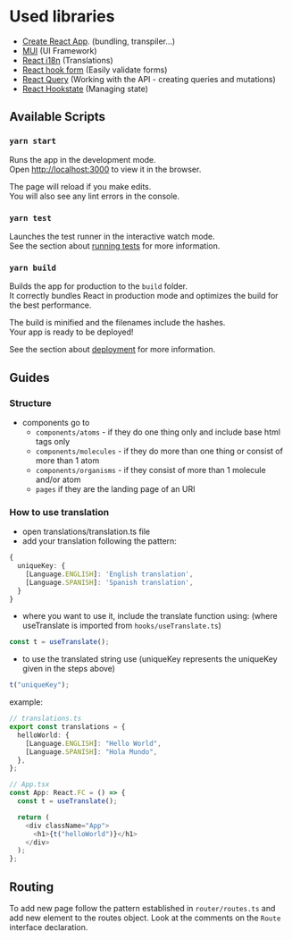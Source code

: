 # Used libraries

- [Create React App](https://github.com/facebook/create-react-app). (bundling, transpiler...)
- [MUI](https://mui.com/) (UI Framework)
- [React i18n](https://react.i18next.com/) (Translations)
- [React hook form](https://react-hook-form.com/get-started) (Easily validate forms)
- [React Query](https://react-query.tanstack.com/) (Working with the API - creating queries and mutations)
- [React Hookstate](https://hookstate.js.org/docs/getting-started) (Managing state)

## Available Scripts

### `yarn start`

Runs the app in the development mode.\
Open [http://localhost:3000](http://localhost:3000) to view it in the browser.

The page will reload if you make edits.\
You will also see any lint errors in the console.

### `yarn test`

Launches the test runner in the interactive watch mode.\
See the section about [running tests](https://facebook.github.io/create-react-app/docs/running-tests) for more information.

### `yarn build`

Builds the app for production to the `build` folder.\
It correctly bundles React in production mode and optimizes the build for the best performance.

The build is minified and the filenames include the hashes.\
Your app is ready to be deployed!

See the section about [deployment](https://facebook.github.io/create-react-app/docs/deployment) for more information.

## Guides

### Structure

- components go to
  - `components/atoms` - if they do one thing only and include base html tags only
  - `components/molecules` - if they do more than one thing or consist of more than 1 atom
  - `components/organisms` - if they consist of more than 1 molecule and/or atom
  - `pages` if they are the landing page of an URI

### How to use translation

- open translations/translation.ts file
- add your translation following the pattern:

```typescript
{
  uniqueKey: {
    [Language.ENGLISH]: 'English translation',
    [Language.SPANISH]: 'Spanish translation',
  }
}
```

- where you want to use it, include the translate function using: (where useTranslate is imported from `hooks/useTranslate.ts`)

```typescript
const t = useTranslate();
```

- to use the translated string use (uniqueKey represents the uniqueKey given in the steps above)

```typescript
t("uniqueKey");
```

example:

```typescript
// translations.ts
export const translations = {
  helloWorld: {
    [Language.ENGLISH]: "Hello World",
    [Language.SPANISH]: "Hola Mundo",
  },
};

// App.tsx
const App: React.FC = () => {
  const t = useTranslate();

  return (
    <div className="App">
      <h1>{t("helloWorld")}</h1>
    </div>
  );
};
```

## Routing

To add new page follow the pattern established in `router/routes.ts` and add new element to the routes object. Look at the comments on the `Route` interface declaration.
